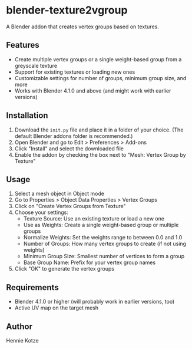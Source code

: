 # blender-texture2vgroup

A Blender addon that creates vertex groups based on textures.

## Features

- Create multiple vertex groups or a single weight-based group from a greyscale texture
- Support for existing textures or loading new ones
- Customizable settings for number of groups, minimum group size, and more
- Works with Blender 4.1.0 and above (and might work with earlier versions)

## Installation

1. Download the `init.py` file and place it in a folder of your choice. (The default Blender addons folder is recommended.)
2. Open Blender and go to Edit > Preferences > Add-ons
3. Click "Install" and select the downloaded file
4. Enable the addon by checking the box next to "Mesh: Vertex Group by Texture"

## Usage

1. Select a mesh object in Object mode
2. Go to Properties > Object Data Properties > Vertex Groups
3. Click on "Create Vertex Groups from Texture"
4. Choose your settings:
   - Texture Source: Use an existing texture or load a new one
   - Use as Weights: Create a single weight-based group or multiple groups
   - Normalize Weights: Set the weights range to between 0.0 and 1.0
   - Number of Groups: How many vertex groups to create (if not using weights)
   - Minimum Group Size: Smallest number of vertices to form a group
   - Base Group Name: Prefix for your vertex group names
5. Click "OK" to generate the vertex groups

## Requirements

- Blender 4.1.0 or higher (will probably work in earlier versions, too)
- Active UV map on the target mesh

## Author

Hennie Kotze
